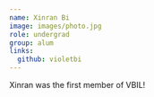 ```yaml
---
name: Xinran Bi
image: images/photo.jpg
role: undergrad
group: alum
links:
  github: violetbi
---
```


Xinran was the first member of VBIL!
